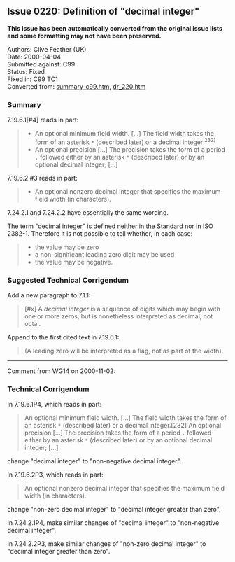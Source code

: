 ## Issue 0220: Definition of "decimal integer"

**This issue has been automatically converted from the original issue lists and some formatting may not have been preserved.**

Authors: Clive Feather (UK)  
Date: 2000-04-04  
Submitted against: C99  
Status: Fixed  
Fixed in: C99 TC1  
Converted from: [summary-c99.htm](https://www.open-std.org/jtc1/sc22/wg14/www/docs/summary-c99.htm), [dr_220.htm](https://www.open-std.org/jtc1/sc22/wg14/www/docs/dr_220.htm)

### Summary

7.19.6.1\[#4\] reads in part:

> * An optional minimum field width. \[...\] The field width takes the form of an asterisk `*` (described later) or a decimal integer<sup>.232)</sup>
> * An optional precision \[...\] The precision takes the form of a period `.` followed either by an asterisk `*` (described later) or by an optional decimal integer; \[...\]

7.19.6.2 #3 reads in part:

> * An optional nonzero decimal integer that specifies the maximum field width (in characters).

7.24.2.1 and 7.24.2.2 have essentially the same wording.

The term "decimal integer" is defined neither in the Standard nor in ISO 2382-1.
Therefore it is not possible to tell whether, in each case:

> * the value may be zero
> * a non-significant leading zero digit may be used
> * the value may be negative.

### Suggested Technical Corrigendum

Add a new paragraph to 7.1.1:

> \[#x\] A *decimal integer* is a sequence of digits which may begin with one or
> more zeros, but is nonetheless interpreted as decimal, not octal.

Append to the first cited text in 7.19.6.1:

> (A leading zero will be interpreted as a flag, not as part of the width).

---

Comment from WG14 on 2000-11-02:

### Technical Corrigendum

In 7.19.6.1P4, which reads in part:

> An optional minimum field width. \[...\] The field width takes the form of an
> asterisk `*` (described later) or a decimal integer.\[232\] An optional
> precision \[...\] The precision takes the form of a period `.` followed either
> by an asterisk `*` (described later) or by an optional decimal integer; \[...\]

change "decimal integer" to "non-negative decimal integer".

In 7.19.6.2P3, which reads in part:

> An optional nonzero decimal integer that specifies the maximum field width (in
> characters).

change "non-zero decimal integer" to "decimal integer greater than zero".

In 7.24.2.1P4, make similar changes of "decimal integer" to "non-negative
decimal integer".

In 7.24.2.2P3, make similar changes of "non-zero decimal integer" to "decimal
integer greater than zero".
